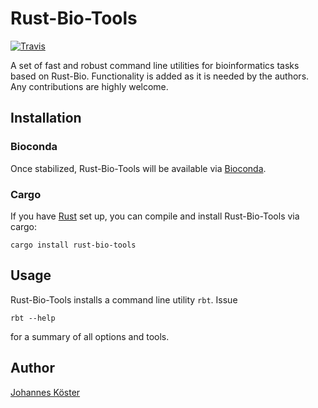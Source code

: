 # Rust-Bio-Tools

[![Travis](https://img.shields.io/travis/rust-bio/rust-bio-tools.svg?style=flat-square)](https://travis-ci.org/rust-bio/rust-bio-tools)

A set of fast and robust command line utilities for bioinformatics tasks based on Rust-Bio.
Functionality is added as it is needed by the authors.
Any contributions are highly welcome.

## Installation

### Bioconda

Once stabilized, Rust-Bio-Tools will be available via [Bioconda](https://bioconda.github.io).

### Cargo

If you have [Rust](https://rust-lang.org) set up, you can compile and install Rust-Bio-Tools via cargo:

    cargo install rust-bio-tools

## Usage

Rust-Bio-Tools installs a command line utility `rbt`. Issue

    rbt --help

for a summary of all options and tools.


## Author

[Johannes Köster](https://github.com/johanneskoester)

